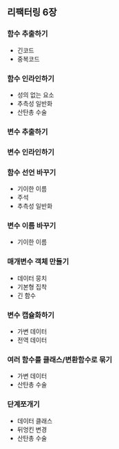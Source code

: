 ## 리팩터링 6장

### 함수 추출하기

- 긴코드
- 중복코드

### 함수 인라인하기

- 성의 없는 요소
- 추측성 일반화
- 산탄총 수술

### 변수 추출하기

### 변수 인라인하기

### 함수 선언 바꾸기

- 기이한 이름
- 주석
- 추측성 일반화

### 변수 이름 바꾸기

- 기이한 이름

### 매개변수 객체 만들기

- 데이터 뭉치
- 기본형 집착
- 긴 함수

### 변수 캡슐화하기

- 가변 데이터
- 전역 데이터

### 여러 함수를 클래스/변환함수로 묶기

- 가변 데이터
- 산탄총 수술

### 단계쪼개기

- 데이터 클래스
- 뒤엉킨 변경
- 산탄총 수술
